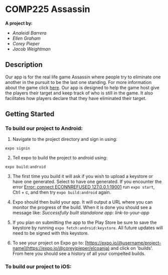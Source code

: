# COMP225 Assassin

__A project by:__
* _Analeidi Barrera_
* _Ellen Graham_
* _Corey Pieper_
* _Jacob Weightman_



## Description

Our app is for the real life game Assassin where people try to eliminate one another in the pursuit to be the last one standing. For more information about the game click [here](https://en.wikipedia.org/wiki/Assassin_(game)). Our app is designed to help the game host give the players their target and keep track of who is still in the game. It also facilitates how players declare that they have eliminated their target.

## Getting Started

### To build our project to Android:

1. Navigate to the project directory and sign in using:
```
expo signin
```

2. Tell expo to build the project to android using:
```
expo build:android
```

3. The first time you build it will ask if you wish to upload a keystore or have one generated. Select to have one generated. If you encounter the error [Error: connect ECONNREFUSED 127.0.0.1:19001](https://github.com/expo/expo/issues/2115) run `expo start`, Ctrl + c, and then try `expo build:android` again.

4. Expo should then build your app. It will output a URL where you can monitor the progress of the build. When it is done you should see a message like: *Successfully built standalone app: link-to-your-app*
5. If you plan on submitting the app to the Play Store be sure to save the keystore by running `expo fetch:android:keystore`. All future updates will need to be signed with this keystore.

6. To see your project on Expo go to: [https://expo.io/@username/project-name](https://expo.io/@coreyjpieper/elcoanja) and click on 'builds'. From here you should see a history of all your compelted builds.

### To build our project to iOS:
